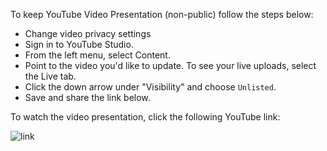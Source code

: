 To keep YouTube Video Presentation (non-public) follow the steps below:
- Change video privacy settings
- Sign in to YouTube Studio.
- From the left menu, select Content.
- Point to the video you'd like to update. To see your live uploads, select the Live tab.
- Click the down arrow under "Visibility" and choose `Unlisted`.
- Save and share the link below.

To watch the video presentation, click the following YouTube link:

![link](https://youtu.be/Mui_a80_vaA)
